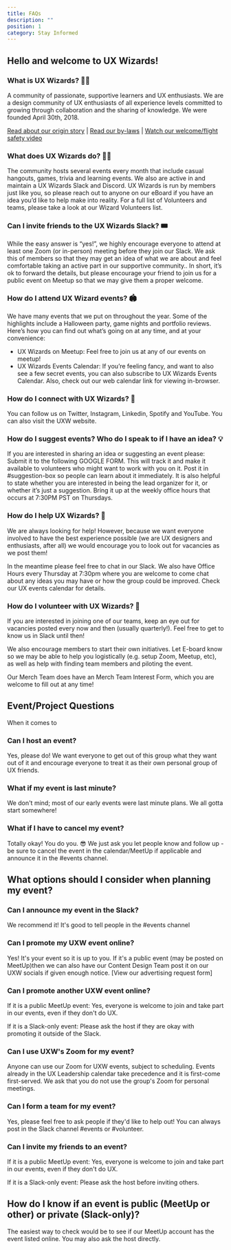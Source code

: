 ```yaml
---
title: FAQs
description: ""
position: 1
category: Stay Informed
---
```


## Hello and welcome to UX Wizards!

### What is UX Wizards? 🧙🏽

<alert>
A community of passionate, supportive learners and UX enthusiasts.
</alert>
We are a design community of UX enthusiasts of all experience levels committed to growing through collaboration and the sharing of knowledge. We were founded April 30th, 2018.

[Read about our origin story]() | [Read our by-laws]() | [Watch our welcome/flight safety video]()

### What does UX Wizards do? 👩‍💻

The community hosts several events every month that include casual hangouts, games, trivia and learning events. We also are active in and maintain a UX Wizards Slack and Discord. UX Wizards is run by members just like you, so please reach out to anyone on our eBoard if you have an idea you’d like to help make into reality. For a full list of Volunteers and teams, please take a look at our Wizard Volunteers list.

### Can I invite friends to the UX Wizards Slack? 🎟️

While the easy answer is “yes!”, we highly encourage everyone to attend at least one Zoom (or in-person) meeting before they join our Slack. We ask this of members so that they may get an idea of what we are about and feel comfortable taking an active part in our supportive community.. In short, it’s ok to forward the details, but please encourage your friend to join us for a public event on Meetup so that we may give them a proper welcome.

### How do I attend UX Wizard events? 🏟️

We have many events that we put on throughout the year. Some of the highlights include a Halloween party, game nights and portfolio reviews. Here’s how you can find out what’s going on at any time, and at your convenience:

- UX Wizards on Meetup: Feel free to join us at any of our events on meetup!
- UX Wizards Events Calendar: If you’re feeling fancy, and want to also see a few secret events, you can also subscribe to UX Wizards Events Calendar. Also, check out our web calendar link for viewing in-browser.

### How do I connect with UX Wizards? 🐬

You can follow us on Twitter, Instagram, Linkedin, Spotify and YouTube. You can also visit the UXW website.

### How do I suggest events? Who do I speak to if I have an idea? 💡

If you are interested in sharing an idea or suggesting an event please:
Submit it to the following GOOGLE FORM. This will track it and make it available to volunteers who might want to work with you on it.
Post it in #suggestion-box so people can learn about it immediately. It is also helpful to state whether you are interested in being the lead organizer for it, or whether it’s just a suggestion.
Bring it up at the weekly office hours that occurs at 7:30PM PST on Thursdays.

### How do I help UX Wizards? 💪

We are always looking for help! However, because we want everyone involved to have the best experience possible (we are UX designers and enthusiasts, after all) we would encourage you to look out for vacancies as we post them!

In the meantime please feel free to chat in our Slack. We also have Office Hours every Thursday at 7:30pm where you are welcome to come chat about any ideas you may have or how the group could be improved. Check our UX events calendar for details.

### How do I volunteer with UX Wizards? 🔨

If you are interested in joining one of our teams, keep an eye out for vacancies posted every now and then (usually quarterly!). Feel free to get to know us in Slack until then!

We also encourage members to start their own initiatives. Let E-board know so we may be able to help you logistically (e.g. setup Zoom, Meetup, etc), as well as help with finding team members and piloting the event.

Our Merch Team does have an Merch Team Interest Form, which you are welcome to fill out at any time!

## Event/Project Questions

When it comes to 

### Can I host an event? 
Yes, please do! We want everyone to get out of this group what they want out of it and encourage everyone to treat it as their own personal group of UX friends.

### What if my event is last minute?
We don't mind; most of our early events were last minute plans. We all gotta start somewhere!

### What if I have to cancel my event?
Totally okay! You do you. 😎 We just ask you let people know and follow up - be sure to cancel the event in the calendar/MeetUp if applicable and announce it in the #events channel.

## What options should I consider when planning my event?


### Can I announce my event in the Slack?
We recommend it! It's good to tell people in the #events channel

### Can I promote my UXW event online?
Yes! It's your event so it is up to you. If it's a public event (may be posted on MeetUp)then we can also have our Content Design Team post it on our UXW socials if given enough notice. [View our advertising request form]

### Can I promote another UXW event online?
If it is a public MeetUp event: Yes, everyone is welcome to join and take part in our events, even if they don't do UX.

If it is a Slack-only event: Please ask the host if they are okay with promoting it outside of the Slack.

### Can I use UXW's Zoom for my event?
Anyone can use our Zoom for UXW events, subject to scheduling. Events already in the UX Leadership calendar take precedence and it is first-come first-served. We ask that you do not use the group's Zoom for personal meetings.

### Can I form a team for my event?
Yes, please feel free to ask people if they'd like to help out! You can always post in the Slack channel #events or #volunteer.

### Can I invite my friends to an event?
If it is a public MeetUp event: Yes, everyone is welcome to join and take part in our events, even if they don't do UX.

If it is a Slack-only event: Please ask the host before inviting others.

## How do I know if an event is public (MeetUp or other) or private (Slack-only)?
The easiest way to check would be to see if our MeetUp account has the event listed online. You may also ask the host directly.